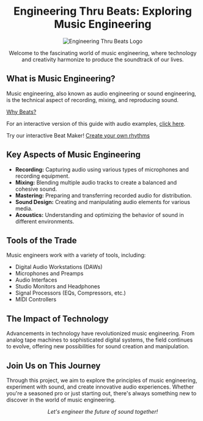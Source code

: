 <h1 align="center">Engineering Thru Beats: Exploring Music Engineering</h1>

<p align="center">
<img src="https://via.placeholder.com/150" alt="Engineering Thru Beats Logo">
</p>

<p align="center">
Welcome to the fascinating world of music engineering, where technology and creativity harmonize to produce the soundtrack of our lives.
</p>

<h2>What is Music Engineering?</h2>

<p>
Music engineering, also known as audio engineering or sound engineering, is the technical aspect of recording, mixing, and reproducing sound.
</p>

[Why Beats?](Why%20Beats%3F.md)

For an interactive version of this guide with audio examples, [click here](beats_with_audio.html).

Try our interactive Beat Maker! [Create your own rhythms](beat_maker.html)

<h2>Key Aspects of Music Engineering</h2>

<ul>
  <li><strong>Recording:</strong> Capturing audio using various types of microphones and recording equipment.</li>
  <li><strong>Mixing:</strong> Blending multiple audio tracks to create a balanced and cohesive sound.</li>
  <li><strong>Mastering:</strong> Preparing and transferring recorded audio for distribution.</li>
  <li><strong>Sound Design:</strong> Creating and manipulating audio elements for various media.</li>
  <li><strong>Acoustics:</strong> Understanding and optimizing the behavior of sound in different environments.</li>
</ul>

<h2>Tools of the Trade</h2>

<p>
Music engineers work with a variety of tools, including:
</p>

<ul>
  <li>Digital Audio Workstations (DAWs)</li>
  <li>Microphones and Preamps</li>
  <li>Audio Interfaces</li>
  <li>Studio Monitors and Headphones</li>
  <li>Signal Processors (EQs, Compressors, etc.)</li>
  <li>MIDI Controllers</li>
</ul>

<h2>The Impact of Technology</h2>

<p>
Advancements in technology have revolutionized music engineering. From analog tape machines to sophisticated digital systems, the field continues to evolve, offering new possibilities for sound creation and manipulation.
</p>

<h2>Join Us on This Journey</h2>

<p>
Through this project, we aim to explore the principles of music engineering, experiment with sound, and create innovative audio experiences. Whether you're a seasoned pro or just starting out, there's always something new to discover in the world of music engineering.
</p>

<p align="center">
<i>Let's engineer the future of sound together!</i>
</p>
